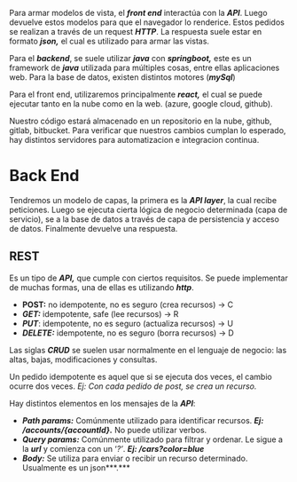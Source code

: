Para armar modelos de vista, el ***front end*** interactúa con la ***API***. Luego devuelve estos modelos para que el navegador lo renderice. Estos pedidos se realizan a través de un request ***HTTP***. La respuesta suele estar en formato ***json,*** el cual es utilizado para armar las vistas.

Para el ***backend***, se suele utilizar ***java*** con ***springboot,*** este es un framework de ***java*** utilizada para múltiples cosas, entre ellas aplicaciones web. Para la base de datos, existen distintos motores (***mySql***)

Para el front end, utilizaremos principalmente ***react,*** el cual se puede ejecutar tanto en la nube como en la web. (azure, google cloud, github).

Nuestro código estará almacenado en un repositorio en la nube, github, gitlab, bitbucket. Para verificar que nuestros cambios cumplan lo esperado, hay distintos servidores para automatizacion e integracion continua.

# Back End

Tendremos un modelo de capas, la primera es la ***API layer***, la cual recibe peticiones. Luego se ejecuta cierta lógica de negocio determinada (capa de servicio), se a la base de datos a través de capa de persistencia y acceso de datos. Finalmente devuelve una respuesta.

## REST

Es un tipo de ***API,*** que cumple con ciertos requisitos. Se puede implementar de muchas formas, una de ellas es utilizando ***http***.

- **POST:** no idempotente, no es seguro (crea recursos) → C
- ***GET:*** idempotente, safe (lee recursos) → R
- ***PUT***: idempotente, no es seguro (actualiza recursos) → U
- ***DELETE:*** idempotente, no es seguro (borra recursos) → D

Las siglas ***CRUD*** se suelen usar normalmente en el lenguaje de negocio: las altas, bajas, modificaciones y consultas.

Un pedido idempotente es aquel que si se ejecuta dos veces, el cambio ocurre dos veces. *Ej: Con cada pedido de post, se crea un recurso.*

Hay distintos elementos en los mensajes de la ***API***:

- ***Path params:*** Comúnmente utilizado para identificar recursos. ***Ej: /accounts/{accountId}.*** No puede utilizar verbos.
- ***Query params:*** Comúnmente utilizado para filtrar y ordenar. Le sigue a la ***url*** y comienza con un ‘*?’*. ***Ej: /cars?color=blue***
- ***Body:*** Se utiliza para enviar o recibir un recurso determinado. Usualmente es un json***.***